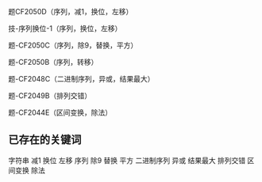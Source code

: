 题CF2050D（序列，减1，换位，左移）

技-序列换位-1（序列，换位，左移）

题-CF2050C（序列，除9，替换，平方）

题-CF2050B（序列，转移）

题-CF2048C（二进制序列，异或，结果最大）

题-CF2049B（排列交错）

题-CF2044E（区间变换，除法）

## 已存在的关键词

字符串 减1 换位 左移 序列 除9 替换 平方 二进制序列 异或 结果最大 排列交错 区间变换 除法